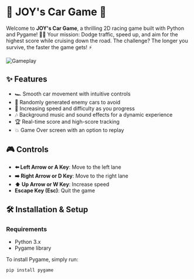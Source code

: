 # 🚗 JOY's Car Game 🏁

Welcome to **JOY's Car Game**, a thrilling 2D racing game built with Python and Pygame! 🚗💨 Your mission: Dodge traffic, speed up, and aim for the highest score while cruising down the road. The challenge? The longer you survive, the faster the game gets! ⚡

![Gameplay](path/to/your/screenshot.png)

## ✨ Features

- 🏎️ Smooth car movement with intuitive controls
- 🚧 Randomly generated enemy cars to avoid
- 🌟 Increasing speed and difficulty as you progress
- 🎶 Background music and sound effects for a dynamic experience
- 🏆 Real-time score and high-score tracking
- 💥 Game Over screen with an option to replay

## 🎮 Controls

- **⬅️ Left Arrow or A Key**: Move to the left lane
- **➡️ Right Arrow or D Key**: Move to the right lane
- **⬆️ Up Arrow or W Key**: Increase speed
- **Escape Key (Esc)**: Quit the game

## 🛠️ Installation & Setup

### Requirements

- Python 3.x
- Pygame library

To install Pygame, simply run:

```bash
pip install pygame
